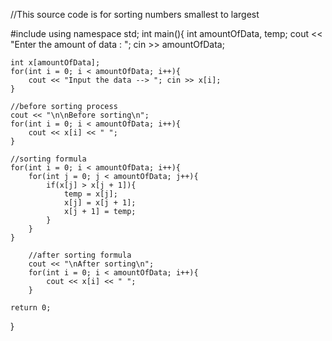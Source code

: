 
//This source code is for sorting numbers smallest to largest

#include <iostream>
using namespace std;
int main(){
    int amountOfData, temp;
    cout << "Enter the amount of data : "; cin >> amountOfData;
    
    int x[amountOfData];
    for(int i = 0; i < amountOfData; i++){
        cout << "Input the data --> "; cin >> x[i];
    }
    
    //before sorting process
    cout << "\n\nBefore sorting\n";
    for(int i = 0; i < amountOfData; i++){
        cout << x[i] << " ";
    }
    
    //sorting formula
    for(int i = 0; i < amountOfData; i++){
        for(int j = 0; j < amountOfData; j++){
            if(x[j] > x[j + 1]){
                temp = x[j];
                x[j] = x[j + 1];
                x[j + 1] = temp;
            }
        }
    }
    
        //after sorting formula
        cout << "\nAfter sorting\n";
        for(int i = 0; i < amountOfData; i++){
            cout << x[i] << " ";
        }
    
    return 0;
}
